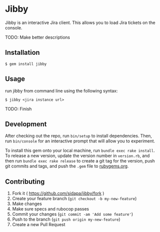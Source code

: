 # Jibby

Jibby is an interactive Jira client. This allows you to load Jira tickets on the console.

TODO: Make better descriptions

## Installation

    $ gem install jibby


## Usage

run jibby from command line using the following syntax:

    $ jibby <jira instance url>

TODO: Finish

## Development

After checking out the repo, run `bin/setup` to install dependencies. Then, run `bin/console` for an interactive prompt that will allow you to experiment.

To install this gem onto your local machine, run `bundle exec rake install`. To release a new version, update the version number in `version.rb`, and then run `bundle exec rake release` to create a git tag for the version, push git commits and tags, and push the `.gem` file to [rubygems.org](https://rubygems.org).

## Contributing

1. Fork it ( https://github.com/sidapa/jibby/fork )
2. Create your feature branch (`git checkout -b my-new-feature`)
3. Make changes
4. Make sure specs and rubocop passes
5. Commit your changes (`git commit -am 'Add some feature'`)
6. Push to the branch (`git push origin my-new-feature`)
7. Create a new Pull Request
